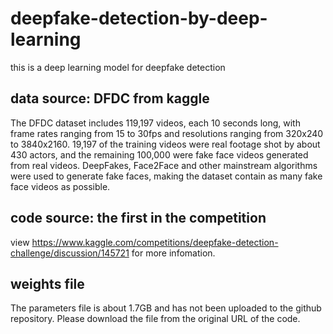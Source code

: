 # deepfake-detection-by-deep-learning
this is a deep learning model for deepfake detection
## data source: DFDC from kaggle
The DFDC dataset includes 119,197 videos, each 10 seconds long, with frame rates ranging from 15 to 30fps and resolutions ranging from 320x240 to 3840x2160. 
19,197 of the training videos were real footage shot by about 430 actors, and the remaining 100,000 were fake face videos generated from real videos. 
DeepFakes, Face2Face and other mainstream algorithms were used to generate fake faces, making the dataset contain as many fake face videos as possible.

## code source: the first in the competition
view https://www.kaggle.com/competitions/deepfake-detection-challenge/discussion/145721 for more infomation.

## weights file
The parameters file is about 1.7GB and has not been uploaded to the github repository. Please download the file from the original URL of the code.
